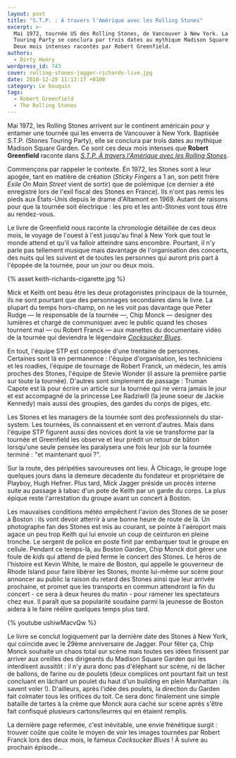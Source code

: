 ```yaml
---
layout: post
title: "S.T.P. : À travers l'Amérique avec les Rolling Stones"
excerpt: >-
  Mai 1972, tournée US des Rolling Stones, de Vancouver à New York. La Stones
  Touring Party se conclura par trois dates au mythique Madison Square Garden.
  Deux mois intenses racontés par Robert Greenfield.
authors:
  - Dirty Henry
wordpress_id: 743
cover: rolling-stones-jagger-richards-live.jpg
date: 2010-12-28 11:13:17 +0100
category: Le bouquin
tags:
  - Robert Greenfield
  - The Rolling Stones
---
```


Mai 1972, les Rolling Stones arrivent sur le continent américain pour y entamer
une tournée qui les enverra de Vancouver à New York. Baptisée S.T.P. (Stones
Touring Party), elle se conclura par trois dates au mythique Madison Square
Garden. Ce sont ces deux mois intenses que **Robert Greenfield** raconte dans
[_S.T.P. À travers l'Amérique avec les Rolling Stones_][1].

Commençons par rappeler le contexte. En 1972, les Stones sont à leur apogée,
tant en matière de création (_Sticky Fingers_ a 1 an, son petit frère _Exile On
Main Street_ vient de sortir) que de polémique (ce dernier a été enregistré lors
de l'exil fiscal des Stones en France). Ils n'ont pas remis les pieds aux
États-Unis depuis le drame d'Altamont en 1969. Autant de raisons pour que la
tournée soit électrique : les pro et les anti-Stones vont tous être au
rendez-vous.

Le livre de Greenfield nous raconte la chronologie détaillée de ces deux mois,
le voyage de l'ouest à l'est jusqu'au final à New York que tout le monde attend
et qu'il va falloir atteindre sans encombre. Pourtant, il n'y parle pas
tellement musique mais davantage de l'organisation des concerts, des nuits qui
les suivent et de toutes les personnes qui auront pris part à l'épopée de la
tournée, pour un jour ou deux mois.

{% asset keith-richards-cigarette.jpg %}

Mick et Keith ont beau être les deux protagonistes principaux de la tournée, ils
ne sont pourtant que des personnages secondaires dans le livre. La plupart du
temps hors-champ, on ne les voit pas davantage que Peter Rudge — le responsable
de la tournée —, Chip Monck — designer des lumières et chargé de communiquer
avec le public quand les choses tournent mal — ou Robert Franck — aux manettes
du documentaire vidéo de la tournée qui deviendra le légendaire [_Cocksucker
Blues_][2].

En tout, l'équipe STP est composée d'une trentaine de personnes. Certaines sont
là en permanence : l'équipe d'organisation, les techniciens et les roadies,
l'équipe de tournage de Robert Franck, un médecin, les amis proches des Stones,
l'équipe de Stevie Wonder (il assure la première partie sur toute la tournée).
D'autres sont simplement de passage : Truman Capote est là pour écrire un
article sur la tournée qui ne verra jamais le jour et est accompagné de la
princesse Lee Radziwill (la jeune soeur de Jackie Kennedy) mais aussi des
groupies, des gardes du corps de piges, etc.

Les Stones et les managers de la tournée sont des professionnels du star-system.
Les tournées, ils connaissent et en verront d'autres. Mais dans l'équipe STP
figurent aussi des novices dont la vie se transforme par la tournée et
Greenfield les observe et leur prédit un retour de bâton lorsqu'une seule pensée
les paralysera une fois leur job sur la tournée terminé : "et maintenant
quoi ?".

Sur la route, des péripéties savoureuses ont lieu. À Chicago, le groupe loge
quelques jours dans la demeure décadente du fondateur et propriétaire de
Playboy, Hugh Hefner. Plus tard, Mick Jagger préside un procès interne suite au
passage à tabac d'un pote de Keith par un garde du corps. La plus épique reste
l'arrestation du groupe avant un concert à Boston.

Les mauvaises conditions météo empêchent l'avion des Stones de se poser à
Boston : ils vont devoir atterrir à une bonne heure de route de là. Un
photographe fan des Stones est mis au courant, se pointe à l'aéroport mais agace
un peu trop Keith qui lui envoie un coup de ceinturon en pleine tronche. Le
sergent de police en poste finit par embarquer tout le groupe en cellule.
Pendant ce temps-là, au Boston Garden, Chip Monck doit gérer une foule de _kids_
qui attend de pied ferme le concert des Stones. Le héros de l'histoire est Kevin
White, le maire de Boston, qui appelle le gouverneur de Rhode Island pour faire
libérer les Stones, monte lui-même sur scène pour annoncer au public la raison
du retard des Stones ainsi que leur arrivée prochaine, et promet que les
transports en commun attendront la fin du concert - ce sera à deux heures du
matin - pour ramener les spectateurs chez eux. Il paraît que sa popularité
soudaine parmi la jeunesse de Boston aidera à le faire réélire quelques temps
plus tard.

{% youtube ushiwMacvQw %}

Le livre se conclut logiquement par la dernière date des Stones à New York, qui
coïncide avec le 29ème anniversaire de Jagger. Pour fêter ça, Chip Monck
souhaite un chaos total sur scène mais toutes ses idées finissent par arriver
aux oreilles des dirigeants du Madison Square Garden qui les interdisent
aussitôt : il n'y aura donc pas d'éléphant sur scène, ni de lâcher de ballons,
de farine ou de poulets (deux complices ont pourtant fait un test concluant en
lâchant un poulet du haut d'un building en plein Manhattan : ils savent
voler !). D'ailleurs, après l'idée des poulets, la direction du Garden fait
colmater tous les orifices du toit. Ce sera donc finalement une simple bataille
de tartes à la crème que Monck aura caché sur scène après s'être fait confisqué
plusieurs cartons/leurres qui en étaient remplis.

La dernière page refermée, c'est inévitable, une envie frénétique surgit :
trouver coûte que coûte le moyen de voir les images tournées par Robert Franck
lors des deux mois, le fameux *Cocksucker Blues* ! À suivre au prochain épisode…

[1]:
  https://www.babelio.com/livres/Greenfield-STP--A-travers-lAmerique-avec-les-Rolling-Stones/171276
[2]: https://www.themoviedb.org/movie/35922-cocksucker-blues
